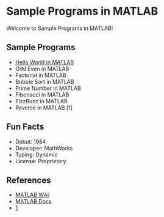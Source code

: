 # Sample Programs in MATLAB

Welcome to Sample Programs in MATLAB!

## Sample Programs

- [Hello World in MATLAB](https://therenegadecoder.com/code/hello-world-in-matlab/)
- Odd Even in MATLAB
- Factorial in MATLAB
- Bubble Sort in MATLAB
- Prime Number in MATLAB
- Fibonacci in MATLAB
- FizzBuzz in MATLAB
- Reverse in MATLAB [1]

## Fun Facts

- Debut: 1984
- Developer: MathWorks
- Typing: Dynamic
- License: Proprietary

## References

- [MATLAB Wiki](https://en.wikipedia.org/wiki/MATLAB)
- [MATLAB Docs](https://www.mathworks.com/)
- [1](https://github.com/TheRenegadeCoder/sample-programs/issues/1460)
